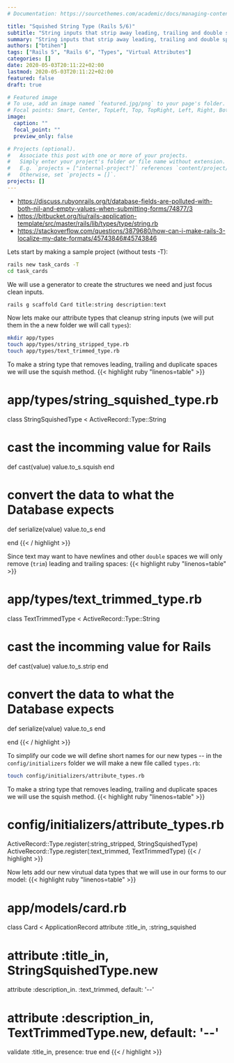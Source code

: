 ```yaml
---
# Documentation: https://sourcethemes.com/academic/docs/managing-content/

title: "Squished String Type (Rails 5/6)"
subtitle: "String inputs that strip away leading, trailing and double spaces using typed virtual attributes"
summary: "String inputs that strip away leading, trailing and double spaces using typed virtual attributes"
authors: ["btihen"]
tags: ["Rails 5", "Rails 6", "Types", "Virtual Attributes"]
categories: []
date: 2020-05-03T20:11:22+02:00
lastmod: 2020-05-03T20:11:22+02:00
featured: false
draft: true

# Featured image
# To use, add an image named `featured.jpg/png` to your page's folder.
# Focal points: Smart, Center, TopLeft, Top, TopRight, Left, Right, BottomLeft, Bottom, BottomRight.
image:
  caption: ""
  focal_point: ""
  preview_only: false

# Projects (optional).
#   Associate this post with one or more of your projects.
#   Simply enter your project's folder or file name without extension.
#   E.g. `projects = ["internal-project"]` references `content/project/deep-learning/index.md`.
#   Otherwise, set `projects = []`.
projects: []
---
```


* https://discuss.rubyonrails.org/t/database-fields-are-polluted-with-both-nil-and-empty-values-when-submitting-forms/74877/3
* https://bitbucket.org/tiu/rails-application-template/src/master/rails/lib/types/type/string.rb
* https://stackoverflow.com/questions/3879680/how-can-i-make-rails-3-localize-my-date-formats/45743846#45743846

Lets start by making a sample project (without tests -T):

```bash {linenos=table,hl_lines=1}
rails new task_cards -T
cd task_cards
```

We will use a generator to create the structures we need and just focus clean inputs.
```bash {linenos=table,hl_lines=1}
rails g scaffold Card title:string description:text
```

Now lets make our attribute types that cleanup string inputs (we will put them in the a new folder we will call `types`):
```bash {linenos=table,hl_lines=1}
mkdir app/types
touch app/types/string_stripped_type.rb
touch app/types/text_trimmed_type.rb
```

To make a string type that removes leading, trailing and duplicate spaces we will use the squish method.
{{< highlight ruby "linenos=table" >}}
# app/types/string_squished_type.rb
class StringSquishedType < ActiveRecord::Type::String
  # cast the incomming value for Rails
  def cast(value)
    value.to_s.squish
  end

  # convert the data to what the Database expects
  def serialize(value)
    value.to_s
  end

end
{{< / highlight >}}

Since text may want to have newlines and other `double` spaces we will only remove (`trim`) leading and trailing spaces:
{{< highlight ruby "linenos=table" >}}
# app/types/text_trimmed_type.rb
class TextTrimmedType < ActiveRecord::Type::String
  # cast the incomming value for Rails
  def cast(value)
    value.to_s.strip
  end

  # convert the data to what the Database expects
  def serialize(value)
    value.to_s
  end

end
{{< / highlight >}}

To simplify our code we will define short names for our new types -- in the `config/initializers` folder we will make a new file called `types.rb`:
```bash {linenos=table,hl_lines=1}
touch config/initializers/attribute_types.rb
```

To make a string type that removes leading, trailing and duplicate spaces we will use the squish method.
{{< highlight ruby "linenos=table" >}}
# config/initializers/attribute_types.rb
ActiveRecord::Type.register(:string_stripped, StringSquishedType)
ActiveRecord::Type.register(:text_trimmed,    TextTrimmedType)
{{< / highlight >}}

Now lets add our new virutual data types that we will use in our forms to our model:
{{< highlight ruby "linenos=table" >}}
# app/models/card.rb
class Card < ApplicationRecord
  attribute :title_in,       :string_squished
  # attribute :title_in,       StringSquishedType.new
  attribute :description_in. :text_trimmed,   default: '--'
  # attribute :description_in, TextTrimmedType.new, default: '--'

  validate :title_in, presence: true
end
{{< / highlight >}}
